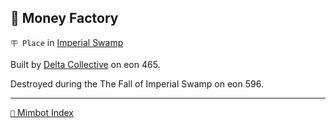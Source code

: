 ## 🏦 Money Factory

`🪧 Place` in [Imperial Swamp](<https://zeithalt.github.io/r/imperial_swamp.html>)

Built by [Delta Collective](<https://zeithalt.github.io/r/delta_collective.html>) on eon 465.

Destroyed during the The Fall of Imperial Swamp on eon 596.


-----
[`📑` Mimbot Index](<https://zeithalt.github.io/r/#18c0>)
<!---
keywords:  dc, imperial swamp
aliases: 
-->
